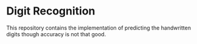 # Digit Recognition

This repository contains the implementation of predicting the handwritten digits though accuracy is not that good.